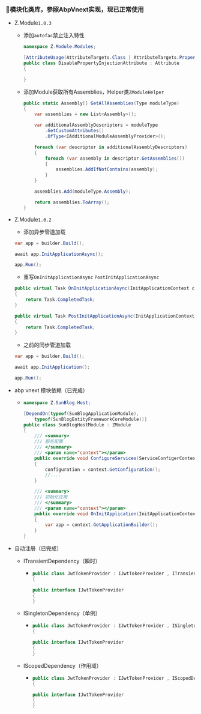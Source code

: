 ﻿### 🎨模块化类库，参照AbpVnext实现，现已正常使用

- Z.Module`1.0.3`
    - 添加`autofac`禁止注入特性
        ``` C#
        namespace Z.Module.Modules;

        [AttributeUsage(AttributeTargets.Class | AttributeTargets.Property)]
        public class DisablePropertyInjectionAttribute : Attribute
        {

        }

        ```
    - 添加Module获取所有Assemblies，Helper类`ZModuleHelper`
        ``` C#
        public static Assembly[] GetAllAssemblies(Type moduleType)
        {
            var assemblies = new List<Assembly>();

            var additionalAssemblyDescriptors = moduleType
                .GetCustomAttributes()
                .OfType<IAdditionalModuleAssemblyProvider>();

            foreach (var descriptor in additionalAssemblyDescriptors)
            {
                foreach (var assembly in descriptor.GetAssemblies())
                {
                    assemblies.AddIfNotContains(assembly);
                }
            }

            assemblies.Add(moduleType.Assembly);

            return assemblies.ToArray();
        }

        ```

- Z.Module`1.0.2`
    - 添加异步管道加载
    ``` C#
    var app = builder.Build();

    await app.InitApplicationAsync();

    app.Run();

    ```
    - 重写`OnInitApplicationAsync` `PostInitApplicationAsync`
    ``` C#
    public virtual Task OnInitApplicationAsync(InitApplicationContext context)
    {
        return Task.CompletedTask;
    }

    public virtual Task PostInitApplicationAsync(InitApplicationContext context)
    {
        return Task.CompletedTask;
    }
    ```

    - 之前的同步管道加载
    ``` C#
    var app = builder.Build();

    await app.InitApplication();

    app.Run();

    ```

- abp vnext 模块依赖（已完成）

  - ``````C#
    namespace Z.SunBlog.Host;
    
    [DependOn(typeof(SunBlogApplicationModule),
        typeof(SunBlogEntityFrameworkCoreModule))]
    public class SunBlogHostModule : ZModule
    {
        /// <summary>
        /// 服务配置
        /// </summary>
        /// <param name="context"></param>
        public override void ConfigureServices(ServiceConfigerContext context)
        {
            configuration = context.GetConfiguration();
            //....
        }
    
        /// <summary>
        /// 初始化应用
        /// </summary>
        /// <param name="context"></param>
        public override void OnInitApplication(InitApplicationContext context)
        {
            var app = context.GetApplicationBuilder();
        }
    }
    
  
- 自动注册（已完成）

  - ITransientDependency（瞬时）

    - ``````C#
      public class JwtTokenProvider : IJwtTokenProvider , ITransientDependency
      {
      
      public interface IJwtTokenProvider
      {
      }

  - ISingletonDependency（单例）

    - ``````C#
      public class JwtTokenProvider : IJwtTokenProvider , ISingletonDependency
      {
      
      public interface IJwtTokenProvider
      {
      }

  - IScopedDependency（作用域）

    - ``````c#
      public class JwtTokenProvider : IJwtTokenProvider , IScopedDependency
      {
      
      public interface IJwtTokenProvider
      {
      }

